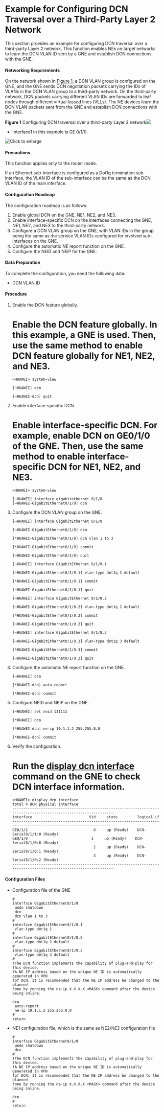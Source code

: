 Example for Configuring DCN Traversal over a Third-Party Layer 2 Network
========================================================================

This section provides an example for configuring DCN traversal over a third-party Layer 2 network. This function enables NEs on target networks to learn the DCN VLAN ID sent by a GNE and establish DCN connections with the GNE.

#### Networking Requirements

On the network shown in [Figure 1](#EN-US_TASK_0172361428__fig_dc_vrp_dcn_cfg_002301), a DCN VLAN group is configured on the GNE, and the GNE sends DCN negotiation packets carrying the IDs of VLANs in the DCN VLAN group to a third-party network. On the third-party network, DCN packets carrying different VLAN IDs are forwarded to leaf nodes through different virtual leased lines (VLLs). The NE devices learn the DCN VLAN packets sent from the GNE and establish DCN connections with the GNE.

**Figure 1** Configuring DCN traversal over a third-party Layer 2 network![](../../../../public_sys-resources/note_3.0-en-us.png) 

* Interface1 in this example is GE 0/1/0.


  
![](images/fig_dc_vrp_dcn_cfg_002301.png "Click to enlarge")

#### Precautions

This function applies only to the router mode.

If an Ethernet sub-interface is configured as a Dot1q termination sub-interface, the VLAN ID of the sub-interface can be the same as the DCN VLAN ID of the main interface.


#### Configuration Roadmap

The configuration roadmap is as follows:

1. Enable global DCN on the GNE, NE1, NE2, and NE3.
2. Enable interface-specific DCN on the interfaces connecting the GNE, NE1, NE2, and NE3 to the third-party network.
3. Configure a DCN VLAN group on the GNE, with VLAN IDs in the group being the same as the service VLAN IDs configured for involved sub-interfaces on the GNE.
4. Configure the automatic NE report function on the GNE.
5. Configure the NEID and NEIP for the GNE.

#### Data Preparation

To complete the configuration, you need the following data:

* DCN VLAN ID

#### Procedure

1. Enable the DCN feature globally.
   
   
   
   # Enable the DCN feature globally. In this example, a GNE is used. Then, use the same method to enable DCN feature globally for NE1, NE2, and NE3.
   
   ```
   <HUAWEI> system-view
   ```
   ```
   [~HUAWEI] dcn
   ```
   ```
   [~HUAWEI-dcn] quit
   ```
2. Enable interface-specific DCN.
   
   
   
   # Enable interface-specific DCN. For example, enable DCN on GE0/1/0 of the GNE. Then, use the same method to enable interface-specific DCN for NE1, NE2, and NE3.
   
   ```
   <HUAWEI> system-view
   ```
   ```
   [~HUAWEI] interface gigabitethernet 0/1/0
   [~HUAWEI-GigabitEthernet0/1/0] dcn
   ```
3. Configure the DCN VLAN group on the GNE.
   
   
   ```
   [~HUAWEI] interface GigabitEthernet 0/1/0
   ```
   ```
   [~HUAWEI-GigabitEthernet0/1/0] dcn
   ```
   ```
   [*HUAWEI-GigabitEthernet0/1/0] dcn vlan 1 to 3
   ```
   ```
   [*HUAWEI-GigabitEthernet0/1/0] commit
   ```
   ```
   [~HUAWEI-GigabitEthernet0/1/0] quit
   ```
   ```
   [~HUAWEI] interface GigabitEthernet 0/1/0.1
   ```
   ```
   [~HUAWEI-GigabitEthernet0/1/0.1] vlan-type dot1q 1 default
   ```
   ```
   [*HUAWEI-GigabitEthernet0/1/0.1] commit
   ```
   ```
   [~HUAWEI-GigabitEthernet0/1/0.1] quit
   ```
   ```
   [~HUAWEI] interface GigabitEthernet 0/1/0.2
   ```
   ```
   [~HUAWEI-GigabitEthernet0/1/0.2] vlan-type dot1q 2 default
   ```
   ```
   [*HUAWEI-GigabitEthernet0/1/0.2] commit
   ```
   ```
   [~HUAWEI-GigabitEthernet0/1/0.2] quit
   ```
   ```
   [~HUAWEI] interface GigabitEthernet 0/1/0.3
   ```
   ```
   [~HUAWEI-GigabitEthernet0/1/0.3] vlan-type dot1q 3 default
   ```
   ```
   [*HUAWEI-GigabitEthernet0/1/0.3] commit
   ```
   ```
   [~HUAWEI-GigabitEthernet0/1/0.3] quit
   ```
4. Configure the automatic NE report function on the GNE.
   
   
   ```
   [~HUAWEI] dcn
   ```
   ```
   [*HUAWEI-dcn] auto-report
   ```
   ```
   [*HUAWEI-dcn] commit
   ```
5. Configure NEID and NEIP on the GNE.
   
   
   ```
   [~HUAWEI] set neid 111111
   ```
   ```
   [*HUAWEI] dcn
   ```
   ```
   [*HUAWEI-dcn] ne-ip 10.1.1.2 255.255.0.0
   ```
   ```
   [*HUAWEI-dcn] commit
   ```
6. Verify the configuration.
   
   
   
   # Run the [**display dcn interface**](cmdqueryname=display+dcn+interface) command on the GNE to check DCN interface information.
   
   ```
   <HUAWEI> display dcn interface
   total 4 DCN physical interface
   -----------------------------------------------------------------------------------------------------------------
   interface                          Vid     state         logical-if                       
   -----------------------------------------------------------------------------------------------------------------
   GE0/1/1                              0     up (Ready)    DCN-Serial0/1/1:0 (Ready)
   GE0/1/0                             1     up (Ready)    DCN-Serial0/1/0:0 (Ready)
                                        2     up (Ready)    DCN-Serial0/1/0:1 (Ready)  
                                        3     up (Ready)    DCN-Serial0/1/0:2 (Ready)  
   -----------------------------------------------------------------------------------------------------------------
   
   ```

#### Configuration Files

* Configuration file of the GNE
  
  ```
  #                                                                               
  interface GigabitEthernet0/1/0                                                  
   undo shutdown                                                                  
   dcn                                                                            
   dcn vlan 1 to 3                                           
  #                                                                               
  interface GigabitEthernet0/1/0.1
   vlan-type dot1q 1                                    
  #                                                                               
  interface GigabitEthernet0/1/0.2
   vlan-type dot1q 2 default                                   
  #
  interface GigabitEthernet0/1/0.3
   vlan-type dot1q 3 default                                   
  #                                                                               
  !The DCN function implements the capability of plug-and-play for this device.
  !A NE IP address based on the unique NE ID is automatically generated in VPN
  !of DCN. It is recommended that the NE IP address be changed to the planned 
  !one by running the ne-ip X.X.X.X <MASK> command after the device being online.
  
  dcn                                                                             
   auto-report                                                                    
   ne-ip 10.1.1.2 255.255.0.0
  #                                                                               
  return 
  ```

* NE1 configuration file, which is the same as NE2/NE3 configuration file
  
  ```
  #                                                                               
  interface GigabitEthernet0/1/0                                                  
   undo shutdown                                                                  
   dcn                                                                            
  #                                                                               
  !The DCN function implements the capability of plug-and-play for this device.
  !A NE IP address based on the unique NE ID is automatically generated in VPN
  !of DCN. It is recommended that the NE IP address be changed to the planned 
  !one by running the ne-ip X.X.X.X <MASK> command after the device being online.
  
  dcn                                                                             
  #                                                                               
  return 
  ```